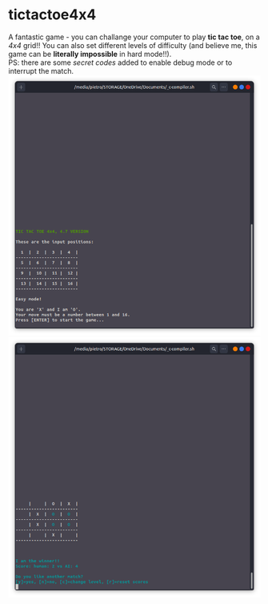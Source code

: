 # tictactoe4x4
A fantastic game - you can challange your computer to play __tic tac toe__, on a *4x4* grid!! You can also set different levels of difficulty (and believe me, this game can be __literally impossible__ in hard mode!!).\
PS: there are some *secret codes* added to enable debug mode or to interrupt the match.
![example1](tictactoe4x4_1.png)
![example2](tictactoe4x4_2.png)
